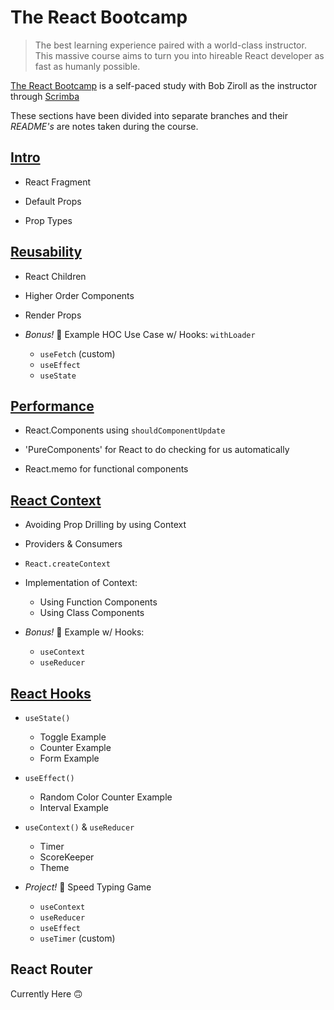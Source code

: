 # The React Bootcamp

>The best learning experience paired with a world-class instructor. This massive course aims to turn you into hireable React developer as fast as humanly possible.

[The React Bootcamp](https://scrimba.com/learn/react) is a self-paced study with Bob Ziroll as the instructor through [Scrimba](https://scrimba.com)

These sections have been divided into separate branches and their *README's* are notes taken during the course.

## [Intro](https://github.com/jakebirkes/react-bootcamp/tree/intro)

- React Fragment

- Default Props

- Prop Types

## [Reusability](https://github.com/jakebirkes/react-bootcamp/tree/reusability)

- React Children

- Higher Order Components

- Render Props

- *Bonus!* 🎉 Example HOC Use Case w/ Hooks: `withLoader`
  - `useFetch` (custom)
  - `useEffect`
  - `useState`

## [Performance](https://github.com/jakebirkes/react-bootcamp/tree/performance)

- React.Components using `shouldComponentUpdate`

- 'PureComponents' for React to do checking for us automatically

- React.memo for functional components

## [React Context](https://github.com/jakebirkes/react-bootcamp/tree/react-context)

- Avoiding Prop Drilling by using Context

- Providers & Consumers

- `React.createContext`

- Implementation of Context:
  - Using Function Components
  - Using Class Components

- *Bonus!* 🎉 Example w/ Hooks:
  - `useContext`
  - `useReducer`

## [React Hooks](https://github.com/jakebirkes/react-bootcamp/tree/react-hooks)

- `useState()`
  - Toggle Example
  - Counter Example
  - Form Example

- `useEffect()`
  - Random Color Counter Example
  - Interval Example
  
- `useContext()` & `useReducer`
  - Timer
  - ScoreKeeper
  - Theme

- *Project!* 🎉 Speed Typing Game
  - `useContext`
  - `useReducer`
  - `useEffect`
  - `useTimer` (custom)
  
## React Router

Currently Here 🙃
